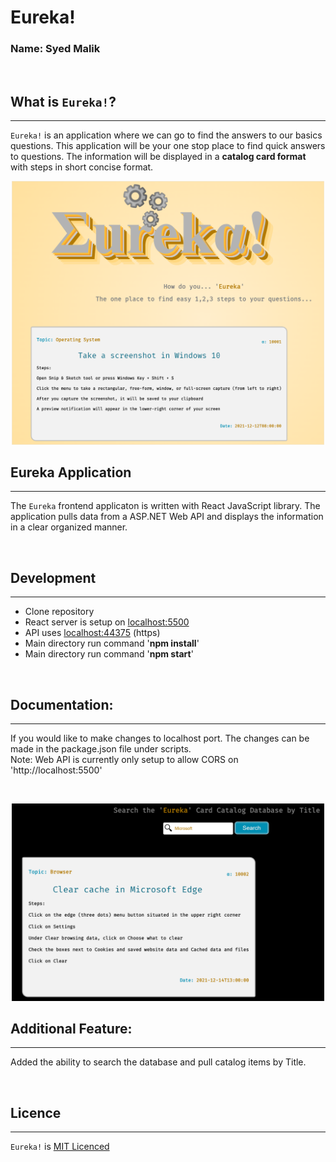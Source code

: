 # Eureka!

### Name: Syed Malik

<br>

## What is `Eureka!`?

---

`Eureka!` is an application where we can go to find the answers to our basics questions. This application will be your one stop place to find quick answers to questions. The information will be displayed in a **catalog card format** with steps in short concise format.

<p align="center">
  <img width="500" src="Eureka-app.png" alt="Eureka Application Sample Image">
</p>

## Eureka Application

---

The `Eureka` frontend applicaton is written with React JavaScript library. The application pulls data from a ASP.NET Web API and displays the information in a clear organized manner.

<br>

## Development

---

- Clone repository
- React server is setup on [localhost:5500](http://localhost:5500)
- API uses [localhost:44375](https://localhost:44375) (https)
- Main directory run command '**npm install**'
- Main directory run command '**npm start**'

<br>

## Documentation:

---

If you would like to make changes to localhost port. The changes can be made in the package.json file under scripts.  
Note: Web API is currently only setup to allow CORS on 'http://localhost:5500'

<br>

<p align="center">
  <img width="500" src="Eureka-search.png" alt="Eureka Application Sample Image">
</p>

## Additional Feature:

---

Added the ability to search the database and pull catalog items by Title.

<br>

## Licence

---

`Eureka!` is [MIT Licenced](LICENSE.md)
